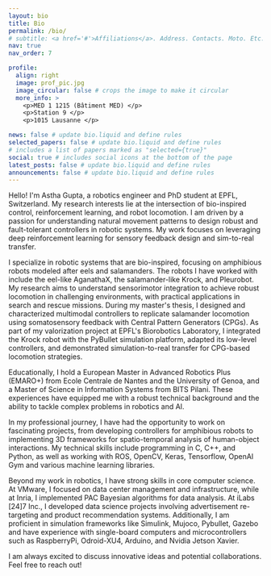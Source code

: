 ```yaml
---
layout: bio
title: Bio
permalink: /bio/
# subtitle: <a href='#'>Affiliations</a>. Address. Contacts. Moto. Etc.
nav: true
nav_order: 7

profile:
  align: right
  image: prof_pic.jpg
  image_circular: false # crops the image to make it circular
  more_info: >
    <p>MED 1 1215 (Bâtiment MED) </p>
    <p>Station 9 </p>
    <p>1015 Lausanne </p>

news: false # update bio.liquid and define rules 
selected_papers: false # update bio.liquid and define rules 
# includes a list of papers marked as "selected={true}"
social: true # includes social icons at the bottom of the page
latest_posts: false # update bio.liquid and define rules 
announcements: false # update bio.liquid and define rules 
---
```


Hello! I'm Astha Gupta, a robotics engineer and PhD student at EPFL, Switzerland. My research interests lie at the intersection of bio-inspired control, reinforcement learning, and robot locomotion. I am driven by a passion for understanding natural movement patterns to design robust and fault-tolerant controllers in robotic systems. My work focuses on leveraging deep reinforcement learning for sensory feedback design and sim-to-real transfer.

I specialize in robotic systems that are bio-inspired, focusing on amphibious robots modeled after eels and salamanders. The robots I have worked with include the eel-like AganathaX, the salamander-like Krock, and Pleurobot. My research aims to understand sensorimotor integration to achieve robust locomotion in challenging environments, with practical applications in search and rescue missions. During my master's thesis, I designed and characterized multimodal controllers to replicate salamander locomotion using somatosensory feedback with Central Pattern Generators (CPGs). As part of my valorization project at EPFL's Biorobotics Laboratory, I integrated the Krock robot with the PyBullet simulation platform, adapted its low-level controllers, and demonstrated simulation-to-real transfer for CPG-based locomotion strategies.

Educationally, I hold a European Master in Advanced Robotics Plus (EMARO+) from Ecole Centrale de Nantes and the University of Genoa, and a Master of Science in Information Systems from BITS Pilani. These experiences have equipped me with a robust technical background and the ability to tackle complex problems in robotics and AI.

In my professional journey, I have had the opportunity to work on fascinating projects, from developing controllers for amphibious robots to implementing 3D frameworks for spatio-temporal analysis of human-object interactions. My technical skills include programming in C, C++, and Python, as well as working with ROS, OpenCV, Keras, Tensorflow, OpenAI Gym and various machine learning libraries.

Beyond my work in robotics, I have strong skills in core computer science. At VMware, I focused on data center management and infrastructure, while at Inria, I implemented PAC Bayesian algorithms for data analysis. At iLabs [24]7 Inc., I developed data science projects involving advertisement re-targeting and product recommendation systems. Additionally, I am proficient in simulation frameworks like Simulink, Mujoco, Pybullet, Gazebo and have experience with single-board computers and microcontrollers such as RaspberryPi, Odroid-XU4, Arduino, and Nvidia Jetson Xavier.

I am always excited to discuss innovative ideas and potential collaborations. Feel free to reach out!